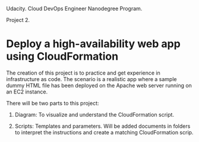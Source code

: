 Udacity. Cloud DevOps Engineer Nanodegree Program. 

Project 2.

# Deploy a high-availability web app using CloudFormation

The creation of this project is to practice and get experience in infrastructure as code. The scenario is a realistic app where a sample dummy HTML file has been deployed on the Apache web server running on an EC2 instance. 

There will be two parts to this project:
1. Diagram: To visualize and understand the CloudFormation script.



2. Scripts: Templates and parameters. Will be added documents in folders to interpret the instructions and create a matching CloudFormation scrip. 

